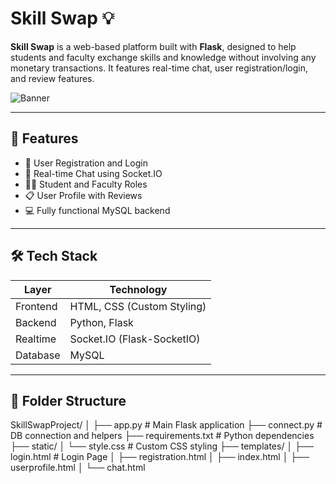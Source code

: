 # Skill Swap 💡

**Skill Swap** is a web-based platform built with **Flask**, designed to help students and faculty exchange skills and knowledge without involving any monetary transactions. It features real-time chat, user registration/login, and review features.

![Banner](https://cdni.iconscout.com/illustration/premium/thumb/login-3305943-2757119.png)

---

## 🚀 Features

- 🔐 User Registration and Login
- 💬 Real-time Chat using Socket.IO
- 🧑‍💼 Student and Faculty Roles
- 📋 User Profile with Reviews
- 💻 Fully functional MySQL backend

---

## 🛠 Tech Stack

| Layer        | Technology           |
|--------------|----------------------|
| Frontend     | HTML, CSS (Custom Styling) |
| Backend      | Python, Flask         |
| Realtime     | Socket.IO (Flask-SocketIO) |
| Database     | MySQL                 |

---

## 📂 Folder Structure
SkillSwapProject/
│
├── app.py # Main Flask application
├── connect.py # DB connection and helpers
├── requirements.txt # Python dependencies
├── static/
│ └── style.css # Custom CSS styling
├── templates/
│ ├── login.html # Login Page
│ ├── registration.html
│ ├── index.html
│ ├── userprofile.html
│ └── chat.html



